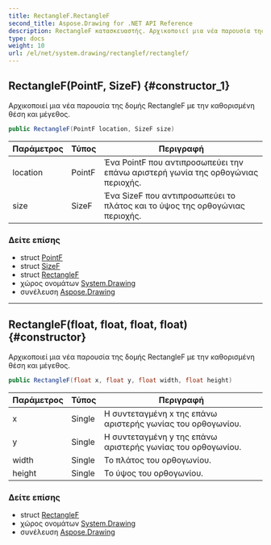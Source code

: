 ```yaml
---
title: RectangleF.RectangleF
second_title: Aspose.Drawing for .NET API Reference
description: RectangleF κατασκευαστής. Αρχικοποιεί μια νέα παρουσία της δομής RectangleF με την καθορισμένη θέση και μέγεθος.
type: docs
weight: 10
url: /el/net/system.drawing/rectanglef/rectanglef/
---
```

## RectangleF(PointF, SizeF) {#constructor_1}

Αρχικοποιεί μια νέα παρουσία της δομής RectangleF με την καθορισμένη θέση και μέγεθος.

```csharp
public RectangleF(PointF location, SizeF size)
```

| Παράμετρος | Τύπος | Περιγραφή |
| --- | --- | --- |
| location | PointF | Ένα PointF που αντιπροσωπεύει την επάνω αριστερή γωνία της ορθογώνιας περιοχής. |
| size | SizeF | Ένα SizeF που αντιπροσωπεύει το πλάτος και το ύψος της ορθογώνιας περιοχής. |

### Δείτε επίσης

* struct [PointF](../../pointf/)
* struct [SizeF](../../sizef/)
* struct [RectangleF](../)
* χώρος ονομάτων [System.Drawing](../../rectanglef/)
* συνέλευση [Aspose.Drawing](../../../)

---

## RectangleF(float, float, float, float) {#constructor}

Αρχικοποιεί μια νέα παρουσία της δομής RectangleF με την καθορισμένη θέση και μέγεθος.

```csharp
public RectangleF(float x, float y, float width, float height)
```

| Παράμετρος | Τύπος | Περιγραφή |
| --- | --- | --- |
| x | Single | Η συντεταγμένη x της επάνω αριστερής γωνίας του ορθογωνίου. |
| y | Single | Η συντεταγμένη y της επάνω αριστερής γωνίας του ορθογωνίου. |
| width | Single | Το πλάτος του ορθογωνίου. |
| height | Single | Το ύψος του ορθογωνίου. |

### Δείτε επίσης

* struct [RectangleF](../)
* χώρος ονομάτων [System.Drawing](../../rectanglef/)
* συνέλευση [Aspose.Drawing](../../../)


